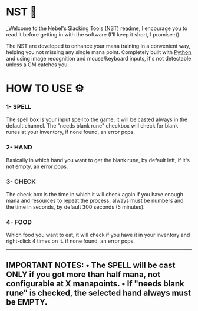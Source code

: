 # NST 📌
_Welcome to the Nebel's Slacking Tools (NST) readme, I encourage you to read it before getting in with the software (I'll keep it short, I promise :)).

The NST are developed to enhance your mana training in a convenient way, helping you not missing any single mana point.
Completely built with [Python](https://www.python.org/) and using image recognition and mouse/keyboard inputs, it's not detectable unless a GM catches you.


# HOW TO USE ⚙️
### 1- SPELL
The spell box is your input spell to the game, it will be casted always in the default channel.
The "needs blank rune" checkbox will check for blank runes at your inventory, if none found, an error pops.

### 2- HAND
Basically in which hand you want to get the blank rune, by default left, if it's not empty, an error pops.

### 3- CHECK
The check box is the time in which it will check again if you have enough mana and resources to repeat the process, always must be numbers and the time in seconds,
by default 300 seconds (5 minutes).

### 4- FOOD
Which food you want to eat, it will check if you have it in your inventory and right-click 4 times on it. if none found, an error pops.

---
IMPORTANT NOTES:
• The SPELL will be cast ONLY if you got more than half mana, not configurable at X manapoints.
• If "needs blank rune" is checked, the selected hand always must be EMPTY.
---
